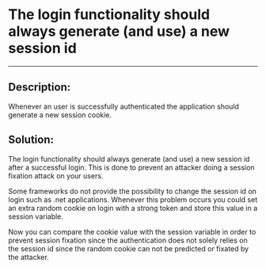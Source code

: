# The login functionality should always generate (and use) a new session id  
-------

## Description:

Whenever an user is successfully authenticated the application should generate a
new session cookie.


## Solution:

The login functionality should always generate (and use) a new session id after a
successful login. This is done to prevent an attacker doing a session fixation attack
on your users.

Some frameworks do not provide the possibility to change the session id on login such as
.net applications. Whenever this problem occurs you could set an extra random cookie on
login  with a strong token and store this value in a session variable.

Now you can compare the cookie value with the session variable in order to prevent
session fixation since the authentication does not solely relies on the session id since
the random cookie can not be predicted or fixated by the attacker.
